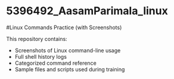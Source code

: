 # 5396492_AasamParimala_linux

#Linux Commands Practice (with Screenshots)

This repository contains:
- Screenshots of Linux command-line usage
- Full shell history logs
- Categorized command reference
- Sample files and scripts used during training

